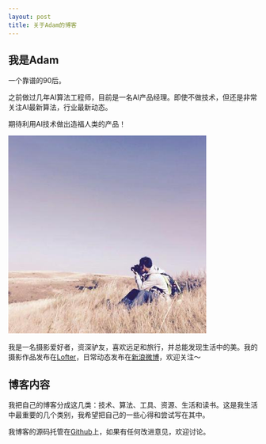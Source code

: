 ```yaml
---
layout: post
title: 关于Adam的博客
---
```


## 我是Adam

一个靠谱的90后。

之前做过几年AI算法工程师，目前是一名AI产品经理。即使不做技术，但还是非常关注AI最新算法，行业最新动态。

期待利用AI技术做出造福人类的产品！

![Adam-w400](/assets/img/avatar.jpg)

我是一名摄影爱好者，资深驴友，喜欢远足和旅行，并总能发现生活中的美。我的摄影作品发布在[Lofter](http://lee6831.lofter.com)，日常动态发布在[新浪微博](http://weibo.com/adam2go)，欢迎关注～

## 博客内容

我把自己的博客分成这几类：技术、算法、工具、资源、生活和读书。这是我生活中最重要的几个类别，我希望把自己的一些心得和尝试写在其中。

我博客的源码托管在[Github](https://github.com/adam2go/adam2go.github.io)上，如果有任何改进意见，欢迎讨论。


